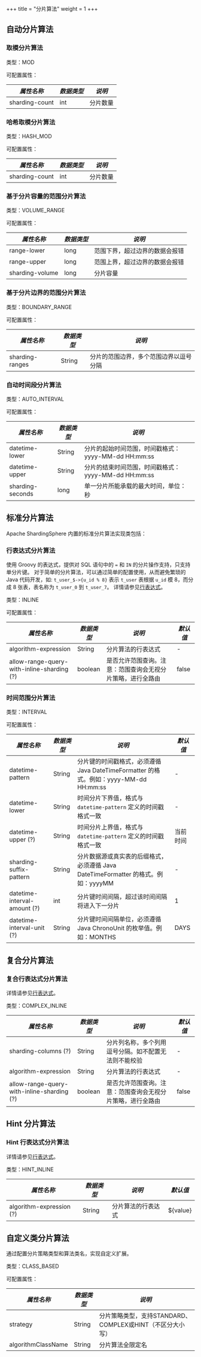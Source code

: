 +++
title = "分片算法"
weight = 1
+++

## 自动分片算法

### 取模分片算法

类型：MOD

可配置属性：

| *属性名称*      | *数据类型* | *说明*  |
| -------------- | --------- | ------- |
| sharding-count | int       | 分片数量 |

### 哈希取模分片算法

类型：HASH_MOD

可配置属性：

| *属性名称*      | *数据类型* | *说明*  |
| -------------- | --------- | ------- |
| sharding-count | int       | 分片数量 |

### 基于分片容量的范围分片算法

类型：VOLUME_RANGE

可配置属性：

| *属性名称*       | *数据类型* | *说明*                      |
| --------------- | --------- | -------------------------- |
| range-lower     | long      | 范围下界，超过边界的数据会报错 |
| range-upper     | long      | 范围上界，超过边界的数据会报错 |
| sharding-volume | long      | 分片容量                    |

### 基于分片边界的范围分片算法

类型：BOUNDARY_RANGE

可配置属性：

| *属性名称*       | *数据类型* | *说明*                            |
| --------------- | --------- | --------------------------------- |
| sharding-ranges | String    | 分片的范围边界，多个范围边界以逗号分隔 |

### 自动时间段分片算法

类型：AUTO_INTERVAL

可配置属性：

| *属性名称*        | *数据类型* | *说明*                                          |
| ---------------- | --------- | ----------------------------------------------- |
| datetime-lower   | String    | 分片的起始时间范围，时间戳格式：yyyy-MM-dd HH:mm:ss |
| datetime-upper   | String    | 分片的结束时间范围，时间戳格式：yyyy-MM-dd HH:mm:ss |
| sharding-seconds | long      | 单一分片所能承载的最大时间，单位：秒                |

## 标准分片算法

Apache ShardingSphere 内置的标准分片算法实现类包括：

### 行表达式分片算法

使用 Groovy 的表达式，提供对 SQL 语句中的 `=` 和 `IN` 的分片操作支持，只支持单分片键。
对于简单的分片算法，可以通过简单的配置使用，从而避免繁琐的 Java 代码开发，如: `t_user_$->{u_id % 8}` 表示 `t_user` 表根据 `u_id` 模 8，而分成 8 张表，表名称为 `t_user_0` 到 `t_user_7`。
详情请参见[行表达式](/cn/features/sharding/concept/inline-expression/)。

类型：INLINE

可配置属性：

| *属性名称*                                 | *数据类型* | *说明*                                              | *默认值* |
| ----------------------------------------- | --------- | --------------------------------------------------- | ------- |
| algorithm-expression                      | String    | 分片算法的行表达式                                    | -       |
| allow-range-query-with-inline-sharding (?)| boolean   | 是否允许范围查询。注意：范围查询会无视分片策略，进行全路由 | false   |

### 时间范围分片算法

类型：INTERVAL

可配置属性：

| *属性名称*                    | *数据类型* | *说明*                                                                           | *默认值* |
| ---------------------------- | --------- | -------------------------------------------------------------------------------- | ------- |
| datetime-pattern             | String    | 分片键的时间戳格式，必须遵循 Java DateTimeFormatter 的格式。例如：yyyy-MM-dd HH:mm:ss | -       |
| datetime-lower               | String    | 时间分片下界值，格式与 `datetime-pattern` 定义的时间戳格式一致                        | -       |
| datetime-upper (?)           | String    | 时间分片上界值，格式与 `datetime-pattern` 定义的时间戳格式一致                        | 当前时间 |
| sharding-suffix-pattern      | String    | 分片数据源或真实表的后缀格式，必须遵循 Java DateTimeFormatter 的格式。例如：yyyyMM     | -       |
| datetime-interval-amount (?) | int       | 分片键时间间隔，超过该时间间隔将进入下一分片                                          | 1       |
| datetime-interval-unit (?)   | String    | 分片键时间间隔单位，必须遵循 Java ChronoUnit 的枚举值。例如：MONTHS                   | DAYS    |

## 复合分片算法

### 复合行表达式分片算法

详情请参见[行表达式](/cn/features/sharding/concept/inline-expression/)。

类型：COMPLEX_INLINE

| *属性名称*                                 | *数据类型* | *说明*                                              | *默认值* |
| ----------------------------------------- | --------- | --------------------------------------------------- | ------- |
| sharding-columns (?)                      | String    | 分片列名称，多个列用逗号分隔。如不配置无法则不能校验       | -       |
| algorithm-expression                      | String    | 分片算法的行表达式                                    | -       |
| allow-range-query-with-inline-sharding (?)| boolean   | 是否允许范围查询。注意：范围查询会无视分片策略，进行全路由 | false   |


## Hint 分片算法

### Hint 行表达式分片算法

详情请参见[行表达式](/cn/features/sharding/concept/inline-expression/)。

类型：HINT_INLINE

| *属性名称*                                 | *数据类型* | *说明*                                              | *默认值* |
| ----------------------------------------- | --------- | --------------------------------------------------- | ------- |
| algorithm-expression (?)                  | String    | 分片算法的行表达式                                    | ${value}|

## 自定义类分片算法

通过配置分片策略类型和算法类名，实现自定义扩展。

类型：CLASS_BASED

可配置属性：

| *属性名称*           | *数据类型* | *说明*                                              |
| ------------------ | --------- | -------------------------------------------------- |
| strategy           | String    | 分片策略类型，支持STANDARD、COMPLEX或HINT（不区分大小写） |
| algorithmClassName | String    | 分片算法全限定名                                      |

